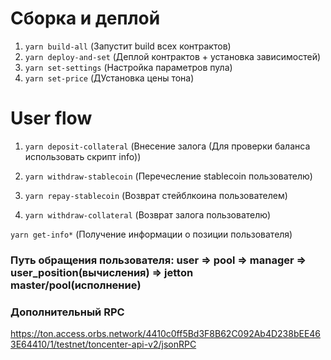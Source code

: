 # Сборка и деплой

1. `yarn build-all` (Запустит build всех контрактов)
2. `yarn deploy-and-set` (Деплой контрактов + установка зависимостей)
3. `yarn set-settings` (Настройка параметров пула)
4. `yarn set-price` (ДУстановка цены тона)

# User flow

1. `yarn deposit-collateral` (Внесение залога (Для проверки баланса использовать скрипт info))

2. `yarn withdraw-stablecoin` (Перечесление stablecoin пользователю)
3. `yarn repay-stablecoin` (Возврат стейблкоина пользователем)
4. `yarn withdraw-collateral` (Возврат залога пользователю)

`yarn get-info*` (Получение информации о позиции пользователя)

### Путь обращения пользователя: **user => pool => manager => user_position(вычисления) => jetton master/pool(исполнение)**

### Дополнительный RPC

https://ton.access.orbs.network/4410c0ff5Bd3F8B62C092Ab4D238bEE463E64410/1/testnet/toncenter-api-v2/jsonRPC
